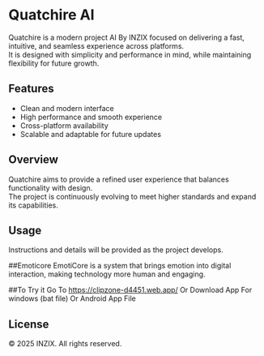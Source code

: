# Quatchire AI

Quatchire is a modern project AI By INZIX focused on delivering a fast, intuitive, and seamless experience across platforms.  
It is designed with simplicity and performance in mind, while maintaining flexibility for future growth.

## Features
- Clean and modern interface  
- High performance and smooth experience  
- Cross-platform availability  
- Scalable and adaptable for future updates  

## Overview
Quatchire aims to provide a refined user experience that balances functionality with design.  
The project is continuously evolving to meet higher standards and expand its capabilities.  

## Usage
Instructions and details will be provided as the project develops.  

##Emoticore
EmotiCore is a system that brings emotion into digital interaction, making technology more human and engaging.

##To Try it
Go To https://clipzone-d4451.web.app/ Or Download App For windows (bat file) Or Android App File

## License
© 2025 INZIX. All rights reserved.

